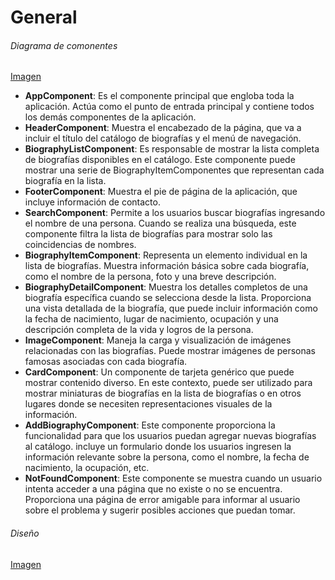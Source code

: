 # General

###### Diagrama de comonentes

[Imagen](.\Documentation\ComponentsDiagram.jpg)

- **AppComponent**: Es el componente principal que engloba toda la aplicación. Actúa como el punto de entrada principal y contiene todos los demás componentes de la aplicación.
- **HeaderComponent**: Muestra el encabezado de la página, que va a incluir el título del catálogo de biografías y el menú de navegación.
- **BiographyListComponent**: Es responsable de mostrar la lista completa de biografías disponibles en el catálogo. Este componente puede mostrar una serie de BiographyItemComponentes que representan cada biografía en la lista.
- **FooterComponent**: Muestra el pie de página de la aplicación, que incluye información de contacto.
- **SearchComponent**: Permite a los usuarios buscar biografías ingresando el nombre de una persona. Cuando se realiza una búsqueda, este componente filtra la lista de biografías para mostrar solo las coincidencias de nombres.
- **BiographyItemComponent**: Representa un elemento individual en la lista de biografías. Muestra información básica sobre cada biografía, como el nombre de la persona, foto y una breve descripción.
- **BiographyDetailComponent**: Muestra los detalles completos de una biografía específica cuando se selecciona desde la lista. Proporciona una vista detallada de la biografía, que puede incluir información como la fecha de nacimiento, lugar de nacimiento, ocupación y una descripción completa de la vida y logros de la persona.
- **ImageComponent**: Maneja la carga y visualización de imágenes relacionadas con las biografías. Puede mostrar imágenes de personas famosas asociadas con cada biografía.
- **CardComponent**: Un componente de tarjeta genérico que puede mostrar contenido diverso. En este contexto, puede ser utilizado para mostrar miniaturas de biografías en la lista de biografías o en otros lugares donde se necesiten representaciones visuales de la información.
- **AddBiographyComponent**: Este componente proporciona la funcionalidad para que los usuarios puedan agregar nuevas biografías al catálogo. incluye un formulario donde los usuarios ingresen la información relevante sobre la persona, como el nombre, la fecha de nacimiento, la ocupación, etc.
- **NotFoundComponent**: Este componente se muestra cuando un usuario intenta acceder a una página que no existe o no se encuentra. Proporciona una página de error amigable para informar al usuario sobre el problema y sugerir posibles acciones que puedan tomar.

###### Diseño

[Imagen](./Documentation/Design.jpg)
